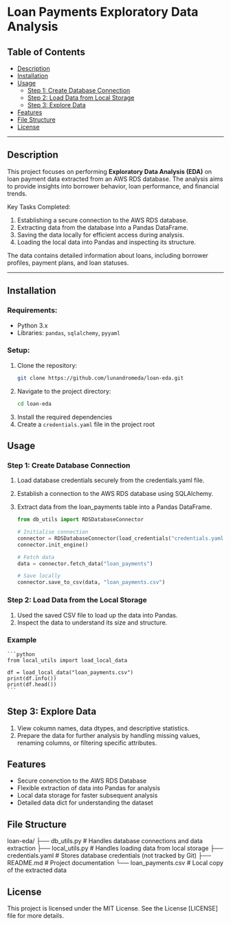 # Loan Payments Exploratory Data Analysis

## Table of Contents
- [Description](#description)
- [Installation](#installation)
- [Usage](#usage)
  - [Step 1: Create Database Connection](#step-1-create-database-connection)
  - [Step 2: Load Data from Local Storage](#step-2-load-data-from-local-storage)
  - [Step 3: Explore Data](#step-3-explore-data)
- [Features](#features)
- [File Structure](#file-structure)
- [License](#license)

---

## Description
This project focuses on performing **Exploratory Data Analysis (EDA)** on loan payment data extracted from an AWS RDS database. The analysis aims to provide insights into borrower behavior, loan performance, and financial trends.

Key Tasks Completed:
1. Establishing a secure connection to the AWS RDS database.
2. Extracting data from the database into a Pandas DataFrame.
3. Saving the data locally for efficient access during analysis.
4. Loading the local data into Pandas and inspecting its structure.

The data contains detailed information about loans, including borrower profiles, payment plans, and loan statuses.

---

## Installation

### Requirements:
- Python 3.x
- Libraries: `pandas`, `sqlalchemy`, `pyyaml`

### Setup:
1. Clone the repository:
   ```bash
   git clone https://github.com/lunandromeda/loan-eda.git
   ```
2. Navigate to the project directory:
   ```bash
   cd loan-eda
   ```
3. Install the required dependencies
4. Create a `credentials.yaml` file in the project root

## Usage
### Step 1: Create Database Connection 
1. Load database credentials securely from the credentials.yaml file.
2. Establish a connection to the AWS RDS database using SQLAlchemy.
3. Extract data from the loan_payments table into a Pandas DataFrame.

    ```python
    from db_utils import RDSDatabaseConnector

    # Initialise connection
    connector = RDSDatabaseConnector(load_credentials("credentials.yaml"))
    connector.init_engine()

    # Fetch data
    data = connector.fetch_data("loan_payments")

    # Save locally
    connector.save_to_csv(data, "loan_payments.csv")
    ```

### Step 2: Load Data from the Local Storage 
1. Used the saved CSV file to load up the data into Pandas.
2. Inspect the data to understand its size and structure.

### Example

    ```python
    from local_utils import load_local_data

    df = load_local_data("loan_payments.csv")
    print(df.info())
    print(df.head())
    ```

## Step 3: Explore Data
1. View cokumn names, data dtypes, and descriptive statistics.
2. Prepare the data for further analysis by handling missing values, renaming columns, or filtering specific attributes.

## Features
- Secure conenction to the AWS RDS Database
- Flexible extraction of data into Pandas for analysis 
- Local data storage for faster subsequent analysis
- Detailed data dict for understanding the dataset

## File Structure 

loan-eda/
├── db_utils.py          # Handles database connections and data extraction
├── local_utils.py       # Handles loading data from local storage
├── credentials.yaml     # Stores database credentials (not tracked by Git)
├── README.md            # Project documentation
└── loan_payments.csv    # Local copy of the extracted data

## License
This project is licensed under the MIT License. See the License [LICENSE] file for more details.